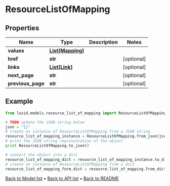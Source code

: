 # ResourceListOfMapping


## Properties
Name | Type | Description | Notes
------------ | ------------- | ------------- | -------------
**values** | [**List[Mapping]**](Mapping.md) |  | 
**href** | **str** |  | [optional] 
**links** | [**List[Link]**](Link.md) |  | [optional] 
**next_page** | **str** |  | [optional] 
**previous_page** | **str** |  | [optional] 

## Example

```python
from lusid.models.resource_list_of_mapping import ResourceListOfMapping

# TODO update the JSON string below
json = "{}"
# create an instance of ResourceListOfMapping from a JSON string
resource_list_of_mapping_instance = ResourceListOfMapping.from_json(json)
# print the JSON string representation of the object
print ResourceListOfMapping.to_json()

# convert the object into a dict
resource_list_of_mapping_dict = resource_list_of_mapping_instance.to_dict()
# create an instance of ResourceListOfMapping from a dict
resource_list_of_mapping_form_dict = resource_list_of_mapping.from_dict(resource_list_of_mapping_dict)
```
[Back to Model list](../README.md#documentation-for-models) &#8226; [Back to API list](../README.md#documentation-for-api-endpoints) &#8226; [Back to README](../README.md)


